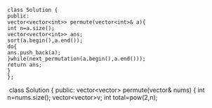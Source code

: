 ```
class Solution {
public:
vector<vector<int>> permute(vector<int>& a){
int n=a.size();
vector<vector<int>> ans;
sort(a.begin(),a.end());
do{
ans.push_back(a);
}while(next_permutation(a.begin(),a.end()));
return ans;
}
};
```
​
class Solution {
public:
vector<vector<int>> permute(vector<int>& nums) {
int n=nums.size();
vector<vector<int>>v;
int total=pow(2,n);
​